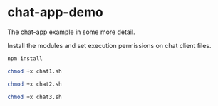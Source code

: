 # chat-app-demo

The chat-app example in some more detail.

Install the modules and set execution permissions on chat client files.

```bash
npm install  

chmod +x chat1.sh

chmod +x chat2.sh

chmod +x chat3.sh
```